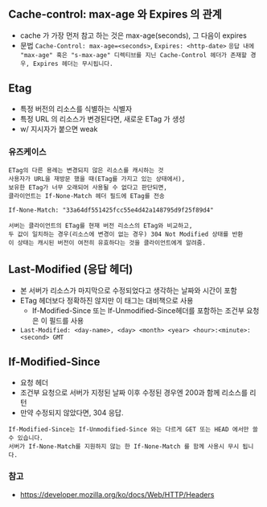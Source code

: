 ## Cache-control: max-age 와 Expires 의 관계
 * cache 가 가장 먼저 참고 하는 것은 max-age(seconds), 그 다음이 expires
 * 문법 `Cache-Control: max-age=<seconds>`, `Expires: <http-date>`
`응답 내에 "max-age" 혹은 "s-max-age" 디렉티브를 지닌 Cache-Control 헤더가 존재할 경우, Expires 헤더는 무시됩니다.`

## Etag
 * 특정 버전의 리소스를 식별하는 식별자
 * 특정 URL 의 리소스가 변경된다면, 새로운 ETag 가 생성
 * w/ 지시자가 붙으면 weak
### 유즈케이스
```
ETag의 다른 용례는 변경되지 않은 리소스를 캐시하는 것
사용자가 URL을 재방문 했을 때(ETag를 가지고 있는 상태에서),
보유한 ETag가 너무 오래되어 사용될 수 없다고 판단되면,
클라이언트는 If-None-Match 헤더 필드에 ETag를 전송

If-None-Match: "33a64df551425fcc55e4d42a148795d9f25f89d4"

서버는 클라이언트의 ETag를 현재 버전 리소스의 ETag와 비교하고,
두 값이 일치하는 경우(리소스에 변경이 없는 경우) 304 Not Modified 상태를 반환
이 상태는 캐시된 버전이 여전히 유효하다는 것을 클라이언트에게 알려줌.
```

## Last-Modified (응답 헤더)
 * 본 서버가 리소스가 마지막으로 수정되었다고 생각하는 날짜와 시간이 포함
 * ETag 헤더보다 정확하진 않지만 이 태그는 대비책으로 사용
    * If-Modified-Since 또는 If-Unmodified-Since헤더를 포함하는 조건부 요청은 이 필드를 사용
 * `Last-Modified: <day-name>, <day> <month> <year> <hour>:<minute>:<second> GMT`

## If-Modified-Since
 * 요청 헤더
 * 조건부 요청으로 서버가 지정된 날짜 이후 수정된 경우엔 200과 함께 리소스를 리턴
 * 만약 수정되지 않았다면, 304 응답.
```
If-Modified-Since는 If-Unmodified-Since 와는 다르게 GET 또는 HEAD 에서만 쓸수 있습니다.
서버가 If-None-Match를 지원하지 않는 한 If-None-Match 를 함께 사용시 무시 됩니다.
```

### 참고
 * https://developer.mozilla.org/ko/docs/Web/HTTP/Headers
